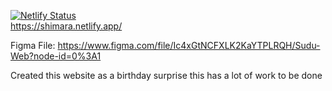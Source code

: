 [![Netlify Status](https://api.netlify.com/api/v1/badges/5005132a-c19d-4fdc-b499-cb05b7bfaa54/deploy-status)](https://app.netlify.com/sites/shimara/deploys)
<br>
https://shimara.netlify.app/

Figma File:
https://www.figma.com/file/Ic4xGtNCFXLK2KaYTPLRQH/Sudu-Web?node-id=0%3A1

Created this website as a birthday surprise
this has a lot of work to be done
